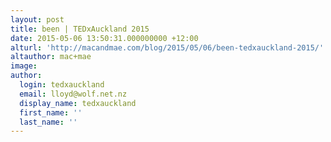 ```yaml
---
layout: post
title: been | TEDxAuckland 2015
date: 2015-05-06 13:50:31.000000000 +12:00
alturl: 'http://macandmae.com/blog/2015/05/06/been-tedxauckland-2015/'
altauthor: mac+mae
image:
author:
  login: tedxauckland
  email: lloyd@wolf.net.nz
  display_name: tedxauckland
  first_name: ''
  last_name: ''
---
```


